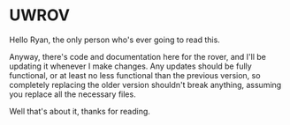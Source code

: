 UWROV
=====
Hello Ryan, the only person who's ever going to read this.

Anyway, there's code and documentation here for the rover, and I'll be updating
it whenever I make changes. Any updates should be fully functional, or at least
no less functional than the previous version, so completely replacing the older
version shouldn't break anything, assuming you replace all the necessary files.

Well that's about it, thanks for reading.
